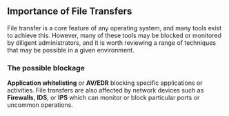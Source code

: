 ## Importance of File Transfers
File transfer is a core feature of any operating system, and many tools exist to achieve this. However, many of these tools may be blocked or monitored by diligent administrators, and it is worth reviewing a range of techniques that may be possible in a given environment.

### The possible blockage
**Application whitelisting** or **AV/EDR** blocking specific applications or activities. File transfers are also affected by network devices such as **Firewalls**, **IDS**, or **IPS** which can monitor or block particular ports or uncommon operations.

